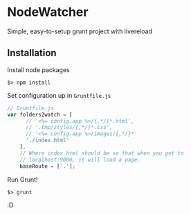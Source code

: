 NodeWatcher
===========

Simple, easy-to-setup grunt project with livereload

## Installation

Install node packages
```
$> npm install
```

Set configuration up in `Gruntfile.js`
```javascript
// Gruntfile.js
var folders2watch = [
      // '<%= config.app %>/{,*/}*.html',
      // '.tmp/styles/{,*/}*.css',
      // '<%= config.app %>/images/{,*/}*'
      './index.html'
    ],
    // Where index.html should be so that when you get to
    // localhost:9000, it will load a page.
    baseRoute = ['.'];
```

Run Grunt!
```
$> grunt
```

:D
